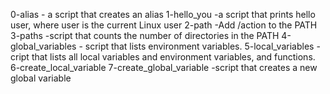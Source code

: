 0-alias - a script that creates an alias
1-hello_you -a script that prints hello user, where user is the current Linux user
2-path -Add /action to the PATH
3-paths -script that counts the number of directories in the PATH
4-global_variables - script that lists environment variables.
5-local_variables - cript that lists all local variables and environment variables, and functions.
6-create_local_variable
7-create_global_variable -script that creates a new global variable
